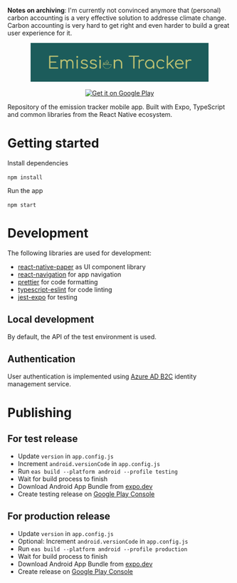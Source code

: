 **Notes on archiving**: I'm currently not convinced anymore that (personal) carbon accounting is a very effective solution to addresse climate change. Carbon accounting is very hard to get right and even harder to build a great user experience for it.

<p align="center">
  <img width="400px" src="https://github.com/BassT/emission-tracker-app/blob/master/assets/google%20play%20store%20listing/feature%20graphic%20only%20name.png">
</p>

<p align="center">
  <a href='https://play.google.com/store/apps/details?id=de.strangeloop.emissiontracker&utm_source=github&utm_campaign=emission-tracker-app&pcampaignid=pcampaignidMKT-Other-global-all-co-prtnr-py-PartBadge-Mar2515-1'>
    <img alt='Get it on Google Play' width="200px" src='https://play.google.com/intl/en_us/badges/static/images/badges/en_badge_web_generic.png'/>
  </a>
</p>

Repository of the emission tracker mobile app. Built with Expo, TypeScript and common libraries from the React Native ecosystem.

# Getting started

Install dependencies

`npm install`

Run the app

`npm start`

# Development

The following libraries are used for development:

- [react-native-paper](https://github.com/callstack/react-native-paper) as UI component library
- [react-navigation](https://github.com/react-navigation/react-navigation) for app navigation
- [prettier](https://github.com/prettier/prettier) for code formatting
- [typescript-eslint](https://github.com/typescript-eslint/typescript-eslint) for code linting
- [jest-expo](https://github.com/expo/expo/tree/main/packages/jest-expo) for testing

## Local development

By default, the API of the test environment is used.

## Authentication

User authentication is implemented using [Azure AD B2C](https://docs.microsoft.com/en-us/azure/active-directory-b2c/) identity management service.

# Publishing

## For test release

- Update `version` in `app.config.js`
- Increment `android.versionCode` in `app.config.js`
- Run `eas build --platform android --profile testing`
- Wait for build process to finish
- Download Android App Bundle from [expo.dev](https://expo.dev)
- Create testing release on [Google Play Console](https://play.google.com/console)

## For production release

- Update `version` in `app.config.js`
- Optional: Increment `android.versionCode` in `app.config.js`
- Run `eas build --platform android --profile production`
- Wait for build process to finish
- Download Android App Bundle from [expo.dev](https://expo.dev)
- Create release on [Google Play Console](https://play.google.com/console)

